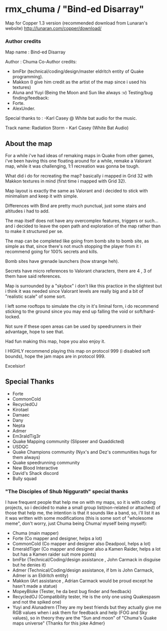# rmx_chuma / "Bind-ed Disarray"

Map for Copper 1.3 version (recommended download from Lunaran's website)
http://lunaran.com/copper/download/

### Author credits

Map name : Bind-ed Disarray

Author : Chuma
Co-Author credits:
- bmFbr (technical/coding/design/master eldritch entity of Quake programming).
- Makkon (I give him credit as the artist of the map since i used his textures)
- Aluna and Yuyi (Being the Moon and Sun like always :v)
Testing/bug finding/feedback:
- Forte.
- AlexUnder.

Special thanks to :
-Karl Casey @ White bat audio for the music.

Track name: 
Radiation Storm - Karl Casey (White Bat Audio)

## About the map

For a while i've had ideas of remaking maps in Quake from other games, i've been having this one floating around for a while, remake a Valorant map, while it was challenging, 1:1 recreation was gonna be tough.

What did i do for recreating the map? basically i mapped in Grid 32 with Makkon textures in mind (first time i mapped with Grid 32).

Map layout is exactly the same as Valorant and i decided to stick with minimalism and keep it with simple.

Differences with Bind are pretty much punctual, just some stairs and altitudes i had to add.

The map itself does not have any overcomplex features, triggers or such... and i decided to leave the open path and exploration of the map rather than to make it structured per se.

The map can be completed like going from bomb site to bomb site, as simple as that, since there's not much stopping the player from it i recommend going for 100% secrets and kills.

Bomb sites have grenade launchers (how strange heh).

Secrets have micro references to Valorant characters, there are 4 , 3 of them have said references.

Map is surrounded by a "skybox" i don't like this practice in the slightest but i think it was needed since Valorant levels are really big and a bit of "realistic scale" of some sort.

I left some rooftops to simulate the city in it's liminal form, i do recommend sticking to the ground since you may end up falling the void or soft/hard-locked.

Not sure if these open areas can be used by speedrunners in their advantage, hope to see that.

Had fun making this map, hope you also enjoy it.

I HIGHLY recommend playing this map on protocol 999 (i disabled soft bounds), hope the jam maps are in protocol 999.

Excelsior!

## Special Thanks

- Forte
- CommonCold
- RecycledOJ
- Kirotael
- Damaec
- Dany
- Nepta
- Admer
- Em3raldTig3r
- Quake Mapping community (Slipseer and Quaddicted)
- USDQC
- Quake Champions community (Nyx's and Dez's communities hugs for them always)
- Quake speedrunning community
- New Blood Interactive
- David's Shack discord
- Bully squad



### "The Disciples of Shub Niggurath" special thanks

I have frequent people that help me on with my maps, so it is with coding projects, so i decided to make a small group list(non-related or attached) of those that help me, the intention is that it sounds like a band, so, i'll list it as it was written with some modifications (this is some sort of "wholesome meme", don't worry, just Chuma being Chuma/ myself being myself):


- Chuma (main mapper)
- Forte (Co mapper and designer, helps a lot)
- CommonCold (Co mapper and designer also Deadpool, helps a lot)
- EmeraldTiger (Co mapper and designer also a Kamen Raider, helps a lot but has a Kamen raider suit more points)
- bmFbr (Technical/Coding/design assistance , John Carmack in disguise but he denies it)
- Admer (Technical/Coding/design assistance, if bm is John Carmack, Admer is an Eldritch entity)
- Makkon (Art assistance , Adrian Carmack would be proud except he hasn't made a statue)
- MopeyBloke (Tester, he da best bug finder and feedback)
- RecycledOJ (Compatibility tester, He is the only one using Quakespasm and not the spiked one)
- Yuyi and Alunadrern (They are my best friends but they actually give me RGB values when i ask them for feedback and help (FOG and Sky values), so in theory they are the "Sun and moon" of "Chuma's Quake maps universe" {Thanks for this joke Admer}
